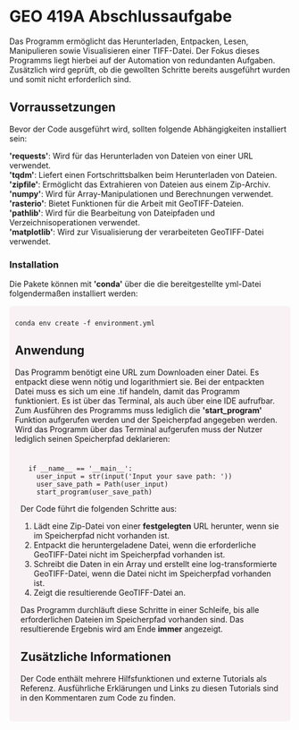 # GEO 419A Abschlussaufgabe 
  Das Programm ermöglicht das Herunterladen, Entpacken, Lesen, Manipulieren sowie Visualisieren einer TIFF-Datei. Der Fokus dieses Programms liegt hierbei auf der    Automation von redundanten Aufgaben. Zusätzlich wird geprüft, ob die gewollten Schritte bereits ausgeführt wurden und somit nicht erforderlich sind.

## Vorraussetzungen
Bevor der Code ausgeführt wird, sollten folgende Abhängigkeiten installiert sein:

**'requests'**: Wird für das Herunterladen von Dateien von einer URL verwendet.  
**'tqdm'**: Liefert einen Fortschrittsbalken beim Herunterladen von Dateien.  
**'zipfile'**: Ermöglicht das Extrahieren von Dateien aus einem Zip-Archiv.  
**'numpy'**: Wird für Array-Manipulationen und Berechnungen verwendet.  
**'rasterio'**: Bietet Funktionen für die Arbeit mit GeoTIFF-Dateien.  
**'pathlib'**: Wird für die Bearbeitung von Dateipfaden und Verzeichnisoperationen verwendet.  
**'matplotlib'**: Wird zur Visualisierung der verarbeiteten GeoTIFF-Datei verwendet.  

### Installation
Die Pakete können mit **'conda'** über die die bereitgestellte yml-Datei folgendermaßen installiert werden:

<div style="background-color: #f9f2f4; padding: 10px; border-radius: 5px;">
  
```shell
conda env create -f environment.yml
```

  
## Anwendung
  Das Programm benötigt eine URL zum Downloaden einer Datei. Es entpackt diese wenn nötig und logarithmiert sie. Bei der entpackten Datei muss es sich um eine .tif    handeln, damit das Programm funktioniert.
  Es ist über das Terminal, als auch über eine IDE aufrufbar. Zum Ausführen des Programms muss lediglich die **'start_program'** Funktion aufgerufen werden und der Speicherpfad angegeben werden.   
     Wird das Programm über das Terminal aufgerufen muss der Nutzer lediglich seinen Speicherpfad deklarieren: 
    
  
  <div style="background-color: #f9f2f4; padding: 10px; border-radius: 5px;">
  
```shell
  if __name__ == '__main__':
    user_input = str(input('Input your save path: '))
    user_save_path = Path(user_input)
    start_program(user_save_path)
 ```

  
  Der Code führt die folgenden Schritte aus:

1) Lädt eine Zip-Datei von einer **festgelegten** URL herunter, wenn sie im Speicherpfad nicht vorhanden ist.
2) Entpackt die heruntergeladene Datei, wenn die erforderliche GeoTIFF-Datei nicht im Speicherpfad vorhanden ist.
3) Schreibt die Daten in ein Array und erstellt eine log-transformierte GeoTIFF-Datei, wenn die Datei nicht im Speicherpfad vorhanden ist.
4) Zeigt die resultierende GeoTIFF-Datei an.

Das Programm durchläuft diese Schritte in einer Schleife, bis alle erforderlichen Dateien im Speicherpfad vorhanden sind. Das resultierende Ergebnis wird am Ende **immer** angezeigt.
  
## Zusätzliche Informationen
  Der Code enthält mehrere Hilfsfunktionen und externe Tutorials als Referenz. Ausführliche Erklärungen und Links zu diesen Tutorials sind in den Kommentaren zum Code zu finden.
